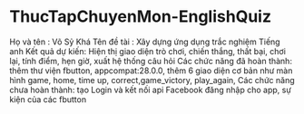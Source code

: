 # ThucTapChuyenMon-EnglishQuiz
Họ và tên : Võ Sỷ Khá
Tên đề tài : Xây dựng ứng dụng trắc nghiệm Tiếng anh
Kết quả dự kiến: Hiện thị giao diện trò chơi, chiến thắng, thất bại, chơi lại, tính điểm, hẹn giờ, xuất hệ thống câu hỏi 
Các chức năng đã hoàn thành: thêm thư viện fbutton, appcompat:28.0.0, thêm 6 giao diện cơ bản như màn hình game, home, time up, correct,game_victory, play_again, 
Các chức năng chưa hoàn thành: tạo Login và kết nối api Facebook đăng nhập cho app, sự kiện của các fbutton

